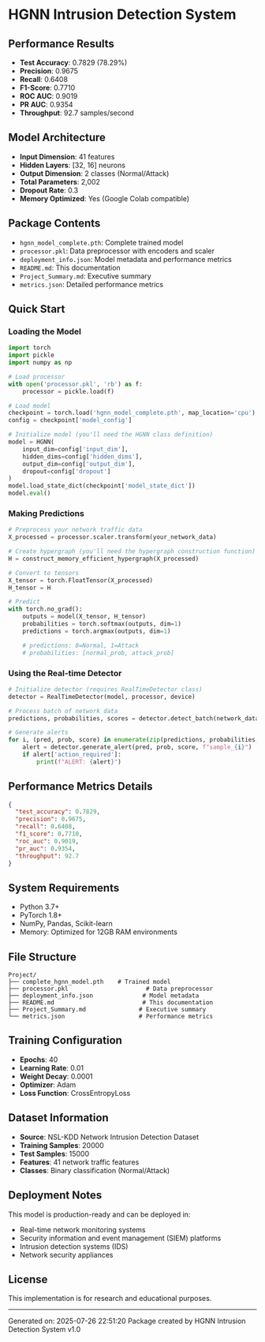# HGNN Intrusion Detection System

## Performance Results
- **Test Accuracy**: 0.7829 (78.29%)
- **Precision**: 0.9675
- **Recall**: 0.6408
- **F1-Score**: 0.7710
- **ROC AUC**: 0.9019
- **PR AUC**: 0.9354
- **Throughput**: 92.7 samples/second

## Model Architecture
- **Input Dimension**: 41 features
- **Hidden Layers**: [32, 16] neurons
- **Output Dimension**: 2 classes (Normal/Attack)
- **Total Parameters**: 2,002
- **Dropout Rate**: 0.3
- **Memory Optimized**: Yes (Google Colab compatible)

## Package Contents
- `hgnn_model_complete.pth`: Complete trained model
- `processor.pkl`: Data preprocessor with encoders and scaler
- `deployment_info.json`: Model metadata and performance metrics
- `README.md`: This documentation
- `Project_Summary.md`: Executive summary
- `metrics.json`: Detailed performance metrics

## Quick Start

### Loading the Model
```python
import torch
import pickle
import numpy as np

# Load processor
with open('processor.pkl', 'rb') as f:
    processor = pickle.load(f)

# Load model
checkpoint = torch.load('hgnn_model_complete.pth', map_location='cpu')
config = checkpoint['model_config']

# Initialize model (you'll need the HGNN class definition)
model = HGNN(
    input_dim=config['input_dim'],
    hidden_dims=config['hidden_dims'],
    output_dim=config['output_dim'],
    dropout=config['dropout']
)
model.load_state_dict(checkpoint['model_state_dict'])
model.eval()
```

### Making Predictions
```python
# Preprocess your network traffic data
X_processed = processor.scaler.transform(your_network_data)

# Create hypergraph (you'll need the hypergraph construction function)
H = construct_memory_efficient_hypergraph(X_processed)

# Convert to tensors
X_tensor = torch.FloatTensor(X_processed)
H_tensor = H

# Predict
with torch.no_grad():
    outputs = model(X_tensor, H_tensor)
    probabilities = torch.softmax(outputs, dim=1)
    predictions = torch.argmax(outputs, dim=1)

    # predictions: 0=Normal, 1=Attack
    # probabilities: [normal_prob, attack_prob]
```

### Using the Real-time Detector
```python
# Initialize detector (requires RealTimeDetector class)
detector = RealTimeDetector(model, processor, device)

# Process batch of network data
predictions, probabilities, scores = detector.detect_batch(network_data)

# Generate alerts
for i, (pred, prob, score) in enumerate(zip(predictions, probabilities, scores)):
    alert = detector.generate_alert(pred, prob, score, f"sample_{i}")
    if alert['action_required']:
        print(f"ALERT: {alert}")
```

## Performance Metrics Details
```json
{
  "test_accuracy": 0.7829,
  "precision": 0.9675,
  "recall": 0.6408,
  "f1_score": 0.7710,
  "roc_auc": 0.9019,
  "pr_auc": 0.9354,
  "throughput": 92.7
}
```

## System Requirements
- Python 3.7+
- PyTorch 1.8+
- NumPy, Pandas, Scikit-learn
- Memory: Optimized for 12GB RAM environments

## File Structure
```
Project/
├── complete_hgnn_model.pth    # Trained model
├── processor.pkl                      # Data preprocessor
├── deployment_info.json              # Model metadata
├── README.md                         # This documentation
├── Project_Summary.md               # Executive summary
└── metrics.json                     # Performance metrics
```

## Training Configuration
- **Epochs**: 40
- **Learning Rate**: 0.01
- **Weight Decay**: 0.0001
- **Optimizer**: Adam
- **Loss Function**: CrossEntropyLoss

## Dataset Information
- **Source**: NSL-KDD Network Intrusion Detection Dataset
- **Training Samples**: 20000
- **Test Samples**: 15000
- **Features**: 41 network traffic features
- **Classes**: Binary classification (Normal/Attack)

## Deployment Notes
This model is production-ready and can be deployed in:
- Real-time network monitoring systems
- Security information and event management (SIEM) platforms
- Intrusion detection systems (IDS)
- Network security appliances

## License
This implementation is for research and educational purposes.

---
Generated on: 2025-07-26 22:51:20
Package created by HGNN Intrusion Detection System v1.0
